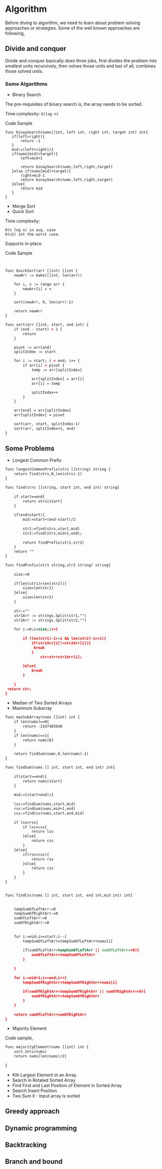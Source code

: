 # Algorithm

Before diving to algorithm, we need to learn about problem solving approaches or strategies.
Some of the well known approaches are following,

## Divide and conquer

Divide and conquer basically does three jobs, first divides the problem into smallest units recursively, then solves those units and last of all, combines those solved units.

### Some Algorithms
- Binary Search
    
 The pre-requisites of binary search is, the array needs to be sorted.
 
 Time complexity:  ``` O(log n) ```
 
 Code Sample
 ```
func binaySearch(nums[]int, left int, right int, target int) int{
	if(left>right){
		return -1
	}
	mid:=(left+right)/2
	if(nums[mid]<target){
		left=mid+1

		return binaySearch(nums,left,right,target)
	}else if(nums[mid]>target){
		right=mid-1
		return binaySearch(nums,left,right,target)
	}else{
		return mid
	}
}
```
 

- Merge Sort
- Quick Sort

Time complexity: 
```
O(n log n) in avg. case
O(n2) int the worst case.
```
Supports in-place.

Code Sample

```xml


func QuickSort(arr []int) []int {
	newArr := make([]int, len(arr))

	for i, v := range arr {
		newArr[i] = v
	}

	sort(newArr, 0, len(arr)-1)

	return newArr
}

func sort(arr []int, start, end int) {
	if (end - start) < 1 {
		return
	}

	pivot := arr[end]
	splitIndex := start

	for i := start; i < end; i++ {
		if arr[i] < pivot {
			temp := arr[splitIndex]

			arr[splitIndex] = arr[i]
			arr[i] = temp

			splitIndex++
		}
	}

	arr[end] = arr[splitIndex]
	arr[splitIndex] = pivot

	sort(arr, start, splitIndex-1)
	sort(arr, splitIndex+1, end)
}

```

## Some Problems
- Longest Common Prefix
```xml
func longestCommonPrefix(strs []string) string {
    return find(strs,0,len(strs)-1)
}

func find(strs []string, start int, end int) string{
    
    if start==end{
        return strs[start]
    }
    
    if(end>start){
        mid:=start+(end-start)/2
        
        str1:=find(strs,start,mid)
        str2:=find(strs,mid+1,end);
        
        return findPrefix(str1,str2)
    }
    return ""
}

func findPrefix(str1 string,str2 string) string{
    
    size:=0
    
    if(len(str1)>len(str2)){
        size=len(str1)
    }else{
        size=len(str2)
    }
    
    str:=""
    str1Arr := strings.Split(str1,"")
    str2Arr := strings.Split(str2,"")
    
    for i:=0;i<size;i++{
        
        if (len(str1)-1>=i && len(str2)-1>=i){
            if(str1Arr[i]!=str2Arr[i]){
             break   
            }
                str=str+str1Arr[i];
            
        }else{
            break
        }
        
    }
 return str;   
}

```

- Median of Two Sorted Arrays
- Maximum Subarray

```xml
func maxSubArray(nums []int) int {
    if len(nums)==0{
        return -2147483648
    }
    if len(nums)==1{
        return nums[0]
    }
    
    return findSum(nums,0,len(nums)-1)
}

func findSum(nums [] int, start int, end int) int{
    
    if(start==end){
        return nums[start]
    }
    
    mid:=(start+end)/2
    
    lss:=findSum(nums,start,mid)
    rss:=findSum(nums,mid+1,end)
    css:=findCss(nums,start,end,mid)
    
    if lss>rss{
        if lss>css{
            return lss
        }else{
            return css
        }
    }else{
        if(rss>css){
            return rss
        }else{
            return css
        }
    }
}


func findCss(nums [] int, start int, end int,mid int) int{
    
    
    tempSumOfLeftArr:=0
    tempSumOfRightArr:=0
    sumOfLeftArr:=0
    sumOfRightArr:=0
    
    
    for i:=mid;i>=start;i--{
        tempSumOfLeftArr=tempSumOfLeftArr+nums[i]
        
        if(sumOfLeftArr<tempSumOfLeftArr || sumOfLeftArr==0){
            sumOfLeftArr=tempSumOfLeftArr
        }
        
    }
    
    for i:=mid+1;i<=end;i++{
        tempSumOfRightArr=tempSumOfRightArr+nums[i]
        
        if(sumOfRightArr<tempSumOfRightArr || sumOfRightArr==0){
            sumOfRightArr=tempSumOfRightArr
        }
    }
    
    return sumOfLeftArr+sumOfRightArr
}

```
- Majority Element

Code sample,
```xml
func majorityElement(nums []int) int {
    sort.Ints(nums)
    return nums[len(nums)/2]
    
}

```

- Kth Largest Element in an Array
- Search in Rotated Sorted Array
- Find First and Last Position of Element in Sorted Array
- Search Insert Position
- Two Sum II - Input array is sorted


## Greedy approach
## Dynamic programming
## Backtracking
## Branch and bound
